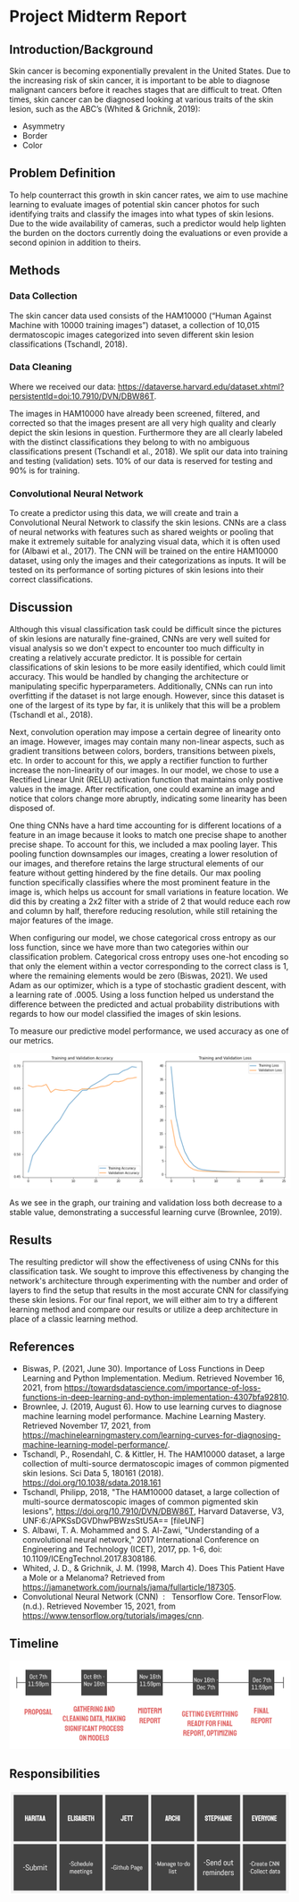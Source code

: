 
# Project Midterm Report

## Introduction/Background
Skin cancer is becoming exponentially prevalent in the United States. Due to the increasing risk of skin cancer, it is important to be able to diagnose malignant cancers before it reaches stages that are difficult to treat. Often times, skin cancer can be diagnosed looking at various traits of the skin lesion, such as the ABC’s (Whited & Grichnik, 2019):  

* Asymmetry
* Border
* Color

## Problem Definition
To help counterract this growth in skin cancer rates, we aim to use machine learning to evaluate images of potential skin cancer photos for such identifying traits and classify the images into what types of skin lesions. Due to the wide availability of cameras, such a predictor would help lighten the burden on the doctors currently doing the evaluations or even provide a second opinion in addition to theirs.

## Methods

### Data Collection
The skin cancer data used consists of the HAM10000 (“Human Against Machine with 10000 training images”) dataset, a collection of 10,015 dermatoscopic images categorized into seven different skin lesion classifications (Tschandl, 2018).

### Data Cleaning
Where we received our data: https://dataverse.harvard.edu/dataset.xhtml?persistentId=doi:10.7910/DVN/DBW86T.

The images in HAM10000 have already been screened, filtered, and corrected so that the images present are all very high quality and clearly depict the skin lesions in question. Furthermore they are all clearly labeled with the distinct classifications they belong to with no ambiguous classifications present (Tschandl et al., 2018). We split our data into training and testing (validation) sets. 10% of our data is reserved for testing and 90% is for training.

### Convolutional Neural Network
To create a predictor using this data, we will create and train a Convolutional Neural Network to classify the skin lesions. CNNs are a class of neural networks with features such as shared weights or pooling that make it extremely suitable for analyzing visual data, which it is often used for (Albawi et al., 2017). The CNN will be trained on the entire HAM10000 dataset, using only the images and their categorizations as inputs. It will be tested on its performance of sorting pictures of skin lesions into their correct classifications.

## Discussion
Although this visual classification task could be difficult since the pictures of skin lesions are naturally fine-grained, CNNs are very well suited for visual analysis so we don't expect to encounter too much difficulty in creating a relatively accurate predictor. It is possible for certain classifications of skin lesions to be more easily identified, which could limit accuracy. This would be handled by changing the architecture or manipulating specific hyperparameters. Additionally, CNNs can run into overfitting if the dataset is not large enough. However, since this dataset is one of the largest of its type by far, it is unlikely that this will be a problem (Tschandl et al., 2018).

Next, convolution operation may impose a certain degree of linearity onto an image. However, images may contain many non-linear aspects, such as gradient transitions between colors, borders, transitions between pixels, etc. In order to account for this, we apply a rectifier function to further increase the non-linearity of our images. In our model, we chose to use a Rectified Linear Unit (RELU) activation function that maintains only postive values in the image. After rectification, one could examine an image and notice that colors change more abruptly, indicating some linearity has been disposed of. 

One thing CNNs have a hard time accounting for is different locations of a feature in an image because it looks to match one precise shape to another precise shape. To account for this, we included a max pooling layer. This pooling function downsamples our images, creating a lower resolution of our images, and therefore retains the large structural elements of our feature without getting hindered by the fine details. Our max pooling function specifically classifies where the most prominent feature in the image is, which helps us account for small variations in feature location. We did this by creating a 2x2 filter with a stride of 2 that would reduce each row and column by half, therefore reducing resolution, while still retaining the major features of the image. 

When configuring our model, we chose categorical cross entropy as our loss function, since we have more than two categories within our classification problem. Categorical cross entropy uses one-hot encoding so that only the element within a vector corresponding to the correct class is 1, where the remaining elements would be zero (Biswas, 2021). We used Adam as our optimizer, which is a type of stochastic gradient descent, with a learning rate of .0005. Using a loss function helped us understand the difference between the predicted and actual probability distributions with regards to how our model classified the images of skin lesions.

To measure our predictive model performance, we used accuracy as one of our metrics.

![LossVisual](/assets/LossVisual.PNG)

As we see in the graph, our training and validation loss both decrease to a stable value, demonstrating a successful learning curve (Brownlee, 2019).

## Results
The resulting predictor will show the effectiveness of using CNNs for this classification task. We sought to improve this effectiveness by changing the network's architecture through experimenting with the number and order of layers to find the setup that results in the most accurate CNN for classifying these skin lesions. For our final report, we will either aim to try a different learning method and compare our results or utilize a deep architecture in place of a classic learning method.

## References
* Biswas, P. (2021, June 30). Importance of Loss Functions in Deep Learning and Python Implementation. Medium. Retrieved November 16, 2021, from https://towardsdatascience.com/importance-of-loss-functions-in-deep-learning-and-python-implementation-4307bfa92810. 
* Brownlee, J. (2019, August 6). How to use learning curves to diagnose machine learning model performance. Machine Learning Mastery. Retrieved November 17, 2021, from https://machinelearningmastery.com/learning-curves-for-diagnosing-machine-learning-model-performance/. 
* Tschandl, P., Rosendahl, C. & Kittler, H. The HAM10000 dataset, a large collection of multi-source dermatoscopic images of common pigmented skin lesions. Sci Data 5, 180161 (2018). https://doi.org/10.1038/sdata.2018.161
* Tschandl, Philipp, 2018, "The HAM10000 dataset, a large collection of multi-source dermatoscopic images of common pigmented skin lesions", https://doi.org/10.7910/DVN/DBW86T, Harvard Dataverse, V3, UNF:6:/APKSsDGVDhwPBWzsStU5A== [fileUNF]
* S. Albawi, T. A. Mohammed and S. Al-Zawi, "Understanding of a convolutional neural network," 2017 International Conference on Engineering and Technology (ICET), 2017, pp. 1-6, doi: 10.1109/ICEngTechnol.2017.8308186.
* Whited, J. D., & Grichnik, J. M. (1998, March 4). Does This Patient Have a Mole or a Melanoma? Retrieved from https://jamanetwork.com/journals/jama/fullarticle/187305. 
* Convolutional Neural Network (CNN) &nbsp;: &nbsp; Tensorflow Core. TensorFlow. (n.d.). Retrieved November 15, 2021, from https://www.tensorflow.org/tutorials/images/cnn. 

## Timeline
![timeline](/assets/timeline.png)

## Responsibilities
![responsibilities](/assets/responsibilities.PNG)
